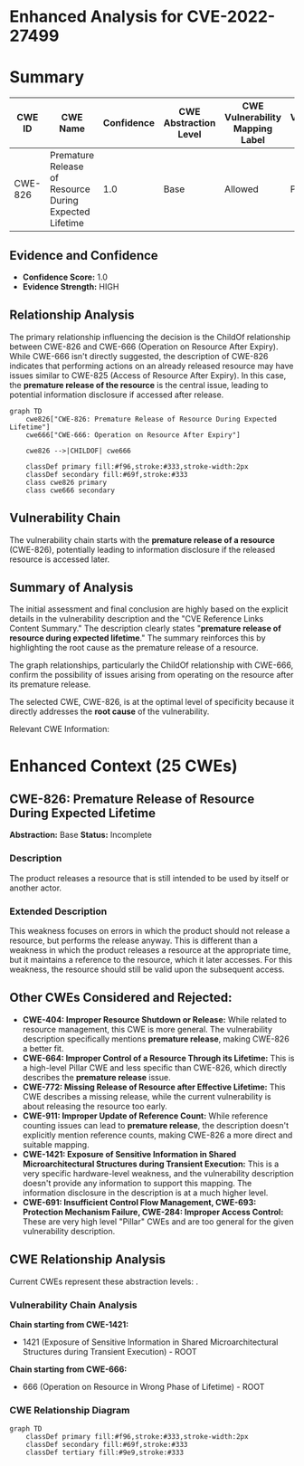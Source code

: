 # Enhanced Analysis for CVE-2022-27499

# Summary
| CWE ID | CWE Name | Confidence | CWE Abstraction Level | CWE Vulnerability Mapping Label | CWE-Vulnerability Mapping Notes |
|---|---|---|---|---|---|
| CWE-826 | Premature Release of Resource During Expected Lifetime | 1.0 | Base | Allowed | Primary CWE |

## Evidence and Confidence

*   **Confidence Score:** 1.0
*   **Evidence Strength:** HIGH

## Relationship Analysis
The primary relationship influencing the decision is the ChildOf relationship between CWE-826 and CWE-666 (Operation on Resource After Expiry). While CWE-666 isn't directly suggested, the description of CWE-826 indicates that performing actions on an already released resource may have issues similar to CWE-825 (Access of Resource After Expiry). In this case, the **premature release of the resource** is the central issue, leading to potential information disclosure if accessed after release.

```mermaid
graph TD
    cwe826["CWE-826: Premature Release of Resource During Expected Lifetime"]
    cwe666["CWE-666: Operation on Resource After Expiry"]

    cwe826 -->|CHILDOF| cwe666

    classDef primary fill:#f96,stroke:#333,stroke-width:2px
    classDef secondary fill:#69f,stroke:#333
    class cwe826 primary
    class cwe666 secondary
```

## Vulnerability Chain
The vulnerability chain starts with the **premature release of a resource** (CWE-826), potentially leading to information disclosure if the released resource is accessed later.

## Summary of Analysis
The initial assessment and final conclusion are highly based on the explicit details in the vulnerability description and the "CVE Reference Links Content Summary." The description clearly states "**premature release of resource during expected lifetime**." The summary reinforces this by highlighting the root cause as the premature release of a resource.

The graph relationships, particularly the ChildOf relationship with CWE-666, confirm the possibility of issues arising from operating on the resource after its premature release.

The selected CWE, CWE-826, is at the optimal level of specificity because it directly addresses the **root cause** of the vulnerability.

Relevant CWE Information:

# Enhanced Context (25 CWEs)

## CWE-826: Premature Release of Resource During Expected Lifetime
**Abstraction:** Base
**Status:** Incomplete

### Description
The product releases a resource that is still intended to be used by itself or another actor.

### Extended Description
This weakness focuses on errors in which the product should not release a resource, but performs the release anyway. This is different than a weakness in which the product releases a resource at the appropriate time, but it maintains a reference to the resource, which it later accesses. For this weakness, the resource should still be valid upon the subsequent access.
## Other CWEs Considered and Rejected:

*   **CWE-404: Improper Resource Shutdown or Release:** While related to resource management, this CWE is more general. The vulnerability description specifically mentions **premature release**, making CWE-826 a better fit.
*   **CWE-664: Improper Control of a Resource Through its Lifetime:** This is a high-level Pillar CWE and less specific than CWE-826, which directly describes the **premature release** issue.
*   **CWE-772: Missing Release of Resource after Effective Lifetime:** This CWE describes a missing release, while the current vulnerability is about releasing the resource too early.
*   **CWE-911: Improper Update of Reference Count:** While reference counting issues can lead to **premature release**, the description doesn't explicitly mention reference counts, making CWE-826 a more direct and suitable mapping.
*   **CWE-1421: Exposure of Sensitive Information in Shared Microarchitectural Structures during Transient Execution:** This is a very specific hardware-level weakness, and the vulnerability description doesn't provide any information to support this mapping. The information disclosure in the description is at a much higher level.
*   **CWE-691: Insufficient Control Flow Management, CWE-693: Protection Mechanism Failure, CWE-284: Improper Access Control:** These are very high level "Pillar" CWEs and are too general for the given vulnerability description.


## CWE Relationship Analysis

Current CWEs represent these abstraction levels: .


### Vulnerability Chain Analysis

**Chain starting from CWE-1421:**
- 1421 (Exposure of Sensitive Information in Shared Microarchitectural Structures during Transient Execution) - ROOT


**Chain starting from CWE-666:**
- 666 (Operation on Resource in Wrong Phase of Lifetime) - ROOT



### CWE Relationship Diagram

```mermaid
graph TD
    classDef primary fill:#f96,stroke:#333,stroke-width:2px
    classDef secondary fill:#69f,stroke:#333
    classDef tertiary fill:#9e9,stroke:#333
```